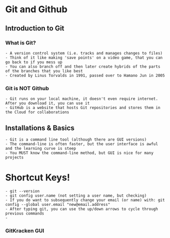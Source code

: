 # Git and Github

## Introduction to Git

### What is Git?

    - A version control system (i.e. tracks and manages changes to files)
    - Think of it like making 'save points' on a video game, that you can go back to if you mess up
    - You can also branch off and then later create hybrids of the parts of the branches that you like best
    - Created by Linus Torvalds in 1991, passed over to Hamano Jun in 2005

### Git is NOT Github

    - Git runs on your local machine, it doesn't even require internet. After you download it, you can use it
    - GitHub is a website that hosts Git repositories and stores them in the Cloud for collaborations

## Installations & Basics

    - Git is a command line tool (although there are GUI versions)
    - The command-line is often faster, but the user interface is awful and the learning curve is steep
    - You MUST know the command-line method, but GUI is nice for many projects


# Shortcut Keys!

    - git --version
    - git config user.name (not setting a user name, but checking)
    - If you do want to subsequently change your email (or name) with: git config --global user.email "new@email.address"
    - After typing git, you can use the up/down arrows to cycle through previous commands
    -


### GitKracken GUI



